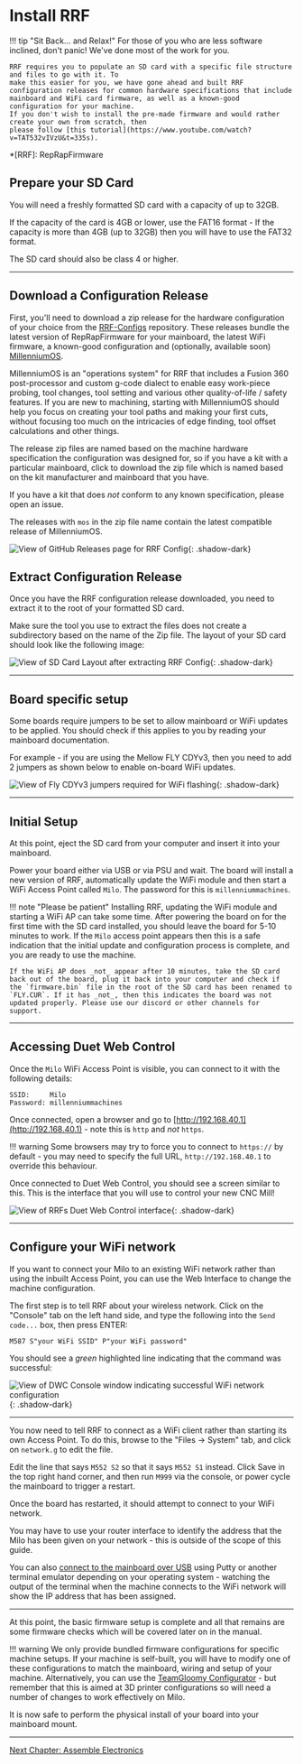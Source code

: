 # Install RRF

!!! tip "Sit Back... and Relax!"
    For those of you who are less software inclined, don't panic! We've done most of the work for you.

    RRF requires you to populate an SD card with a specific file structure and files to go with it. To
    make this easier for you, we have gone ahead and built RRF configuration releases for common hardware specifications that include mainboard and WiFi card firmware, as well as a known-good configuration for your machine.
    If you don't wish to install the pre-made firmware and would rather create your own from scratch, then
    please follow [this tutorial](https://www.youtube.com/watch?v=TAT532vIVzU&t=335s).


*[RRF]: RepRapFirmware


## Prepare your SD Card

You will need a freshly formatted SD card with a capacity of up to 32GB.

If the capacity of the card is 4GB or lower, use the FAT16 format - If the capacity is more than 4GB (up to 32GB) then you will have to use the FAT32 format.

The SD card should also be class 4 or higher.

---

## Download a Configuration Release

First, you'll need to download a zip release for the hardware configuration of your choice from the [RRF-Configs](https://github.com/MillenniumMachines/RRF-Configs/releases) repository. These releases bundle the latest version of RepRapFirmware for your mainboard, the latest WiFi firmware, a known-good configuration and (optionally, available soon) [MillenniumOS](https://github.com/MillenniumMachines/MillenniumOS).

MillenniumOS is an "operations system" for RRF that includes a Fusion 360 post-processor and custom g-code dialect to enable easy work-piece probing, tool changes, tool setting and various other quality-of-life / safety features. If you are new to machining, starting with MillenniumOS should help you focus on creating your tool paths and making your first cuts, without focusing too much on the intricacies of edge finding, tool offset calculations and other things.

The release zip files are named based on the machine hardware specification the configuration was designed for, so if you have a kit with a particular mainboard, click to download the zip file which is named based on the kit manufacturer and mainboard that you have.

If you have a kit that does _not_ conform to any known specification, please open an issue.

The releases with `mos` in the zip file name contain the latest compatible release of MillenniumOS.

![View of GitHub Releases page for RRF Config](../img/install_rrf/install_rrf_step_0.png){: .shadow-dark}

## Extract Configuration Release

Once you have the RRF configuration release downloaded, you need to extract it to the root of your formatted SD card.

Make sure the tool you use to extract the files does not create a subdirectory based on the name of the Zip file. The layout of your SD card should look like the following image:

![View of SD Card Layout after extracting RRF Config](../img/install_rrf/install_rrf_step_1.png){: .shadow-dark}

---

## Board specific setup

Some boards require jumpers to be set to allow mainboard or WiFi updates to be applied. You should check if this applies to you by reading your mainboard documentation.

For example - if you are using the Mellow FLY CDYv3, then you need to add 2 jumpers as shown below to enable on-board WiFi updates.

![View of Fly CDYv3 jumpers required for WiFi flashing](../img/install_rrf/install_rrf_step_2.png){: .shadow-dark}

---

## Initial Setup

At this point, eject the SD card from your computer and insert it into your mainboard.

Power your board either via USB or via PSU and wait. The board will install a new version of RRF, automatically update the WiFi module and then start a WiFi Access Point called `Milo`. The password for this is `millenniummachines`.

!!! note "Please be patient"
    Installing RRF, updating the WiFi module and starting a WiFi AP can take some time. After powering the board on for the first time with the SD card installed, you should leave the board for 5-10 minutes to work. If the `Milo` access point appears then this is a safe indication that the initial update and configuration process is complete, and you are ready to use the machine.

    If the WiFi AP does _not_ appear after 10 minutes, take the SD card back out of the board, plug it back into your computer and check if the `firmware.bin` file in the root of the SD card has been renamed to `FLY.CUR`. If it has _not_, then this indicates the board was not updated properly. Please use our discord or other channels for support.

---

## Accessing Duet Web Control

Once the `Milo` WiFi Access Point is visible, you can connect to it with the following details:

```
SSID:     Milo
Password: millenniummachines
```

Once connected, open a browser and go to [http://192.168.40.1](http://192.168.40.1) - note this is `http` and _not_ `https`.

!!! warning
    Some browsers may try to force you to connect to `https://` by default - you may need to specify the full URL, `http://192.168.40.1` to override this behaviour.

Once connected to Duet Web Control, you should see a screen similar to this. This is the interface that you will use to control your new CNC Mill!

![View of RRFs Duet Web Control interface](../img/install_rrf/install_rrf_step_3.png){: .shadow-dark}

---

## Configure your WiFi network

If you want to connect your Milo to an existing WiFi network rather than using the inbuilt Access Point, you can use the Web Interface to change the machine configuration.

The first step is to tell RRF about your wireless network. Click on the "Console" tab on the left hand side, and type the following into the `Send code...` box, then press ENTER:

```gcode
M587 S"your WiFi SSID" P"your WiFi password"
```

You should see a _green_ highlighted line indicating that the command was successful:

![View of DWC Console window indicating successful WiFi network configuration](../img/install_rrf/install_rrf_step_4.png){: .shadow-dark}

---

You now need to tell RRF to connect as a WiFi client rather than starting its own Access Point. To do this, browse to the "Files -> System" tab, and click on `network.g` to edit the file.

Edit the line that says `M552 S2` so that it says `M552 S1` instead. Click Save in the top right hand corner, and then run `M999` via the console, or power cycle the mainboard to trigger a restart.

Once the board has restarted, it should attempt to connect to your WiFi network.

You may have to use your router interface to identify the address that the Milo has been given on your network - this is outside of the scope of this guide.

You can also [connect to the mainboard over USB](https://teamgloomy.github.io/putty.html) using Putty or another terminal emulator depending on your operating system - watching the output of the terminal when the machine connects to the WiFi network will show the IP address that has been assigned.

---

At this point, the basic firmware setup is complete and all that remains are some firmware checks which will be covered later on in the manual.

!!! warning
    We only provide bundled firmware configurations for specific machine setups. If your machine is self-built, you will have to modify one of these configurations to match the mainboard, wiring and setup of your machine. Alternatively, you can use the [TeamGloomy Configurator](https://teamgloomy.github.io/Configurator) - but remember that this is aimed at 3D printer configurations so will need a number of changes to work effectively on Milo.

It is now safe to perform the physical install of your board into your mainboard mount.

---

[Next Chapter: Assemble Electronics](./100_assemble_electronics.md)